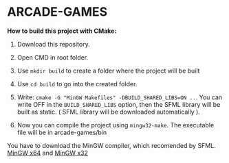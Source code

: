 # ARCADE-GAMES

**How to build this project with CMake:**

1.  Download this repository.

2. Open CMD in root folder.

3. Use `mkdir build` to create a folder where the project will be built

4. Use `cd build` to go into the created folder. 

5. Write: `cmake -G "MinGW Makefiles" -DBUILD_SHARED_LIBS=ON ..`. You can write OFF in the `BUILD_SHARED_LIBS` option, then the SFML library will be built as static. ( SFML library will be downloaded automatically ).

6. Now you can compile the project using `mingw32-make`. The executable file will be in arcade-games/bin

You have to download the MinGW compiler, which recomended by SFML. [MinGW x64](https://github.com/brechtsanders/winlibs_mingw/releases/download/13.1.0-16.0.5-11.0.0-msvcrt-r5/winlibs-x86_64-posix-seh-gcc-13.1.0-mingw-w64msvcrt-11.0.0-r5.7z "MinGW x64 link") and [MinGW x32](https://github.com/brechtsanders/winlibs_mingw/releases/download/13.1.0-16.0.5-11.0.0-msvcrt-r5/winlibs-i686-posix-dwarf-gcc-13.1.0-mingw-w64msvcrt-11.0.0-r5.7z "MinGW x32 link")

